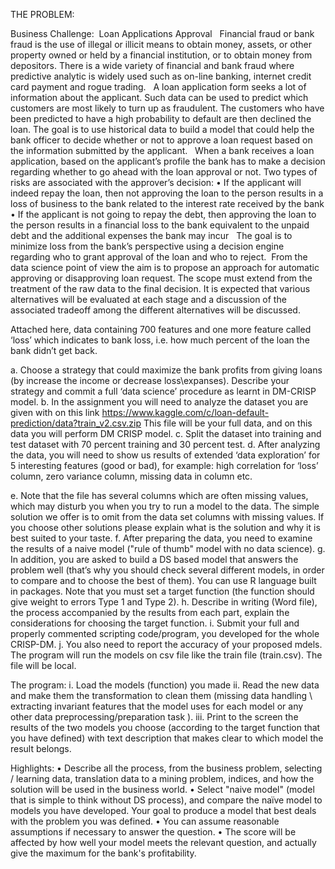 THE PROBLEM:

Business Challenge:  Loan Applications Approval
 
Financial fraud or bank fraud is the use of illegal or illicit means to obtain money, assets, or other property owned or held by a financial institution, or to obtain money from depositors. There is a wide variety of financial and bank fraud where predictive analytic is widely used such as on-line banking, internet credit card payment and rogue trading.
 
A loan application form seeks a lot of information about the applicant. Such data can be used to predict which customers are most likely to turn up as fraudulent. The customers who have been predicted to have a high probability to default are then declined the loan. The goal is to use historical data to build a model that could help the bank officer to decide whether or not to approve a loan request based on the information submitted by the applicant.
 
When a bank receives a loan application, based on the applicant’s profile the bank has to make a decision regarding whether to go ahead with the loan approval or not. Two types of risks are associated with the approver’s decision:
•	If the applicant will indeed repay the loan, then not approving the loan to the person results in a loss of business to the bank related to the interest rate received by the bank 
•	If the applicant is not going to repay the debt, then approving the loan to the person results in a financial loss to the bank equivalent to the unpaid debt and the additional expenses the bank may incur
 
The goal is to minimize loss from the bank’s perspective using a decision engine regarding who to grant approval of the loan and who to reject.  From the data science point of view the aim is to propose an approach for automatic approving or disapproving loan request. The scope must extend from the treatment of the raw data to the final decision. It is expected that various alternatives will be evaluated at each stage and a discussion of the associated tradeoff among the different alternatives will be discussed.

Attached here, data containing 700 features and one more feature called ‘loss’ which indicates to bank loss, i.e. how much percent of the loan the bank didn’t get back.

a.	Choose a strategy that could maximize the bank profits from giving loans (by increase the income or decrease loss\expanses).
Describe your strategy and commit a full ‘data science’ procedure as learnt in DM-CRISP model.
b.	In the assignment you will need to analyze the dataset you are given with on this link https://www.kaggle.com/c/loan-default-prediction/data?train_v2.csv.zip 
This file will be your full data, and on this data you will perform DM CRISP model.
c.	Split the dataset into training and test dataset with 70 percent training and 30 percent test.
d.	After analyzing the data, you will need to show us results of extended ‘data exploration’ for 5 interesting features (good or bad), for example: high correlation for ‘loss’ column, zero variance column, missing data in column etc.

e.	Note that the file has several columns which are often missing values, which may disturb you when you try to run a model to the data. The simple solution we offer is to omit from the data set columns with missing values. If you choose other solutions please explain what is the solution and why it is best suited to your taste.
f.	After preparing the data, you need to examine the results of a naive model ("rule of thumb" model with no data science).
g.	In addition, you are asked to build a DS based model that answers the problem well (that’s why you should check several different models, in order to compare and to choose the best of them). You can use R language built in packages. Note that you must set a target function (the function should give weight to errors Type 1 and Type 2). 
h.	Describe in writing (Word file), the process accompanied by the results from each part, explain the considerations for choosing the target function. 
i.	Submit your full and properly commented scripting code/program, you developed for the whole CRISP-DM.
j.	You also need to report the accuracy of your proposed mdels.
The program will run the models on csv file like the train file (train.csv).  The file will be local.

The program: 
i.	Load the models (function) you made 
ii.	Read the new data and make them the transformation to clean them (missing data handling \ extracting invariant features that the model uses for each model or any other data preprocessing/preparation task ).
iii.	Print to the screen the results of the two models you choose (according to the target function that you have defined) with text description that makes clear to which model the result belongs.




Highlights:
•	Describe all the process, from the business problem, selecting / learning data, translation data to a mining problem, indices, and how the solution will be used in the business world.
•	Select "naive model" (model that is simple to think without DS process), and compare the naïve model to models you have developed. Your goal to produce a model that best deals with the problem you was defined.
•	You can assume reasonable assumptions if necessary to answer the question.
•	The score will be affected by how well your model meets the relevant question, and actually give the maximum for the bank's profitability.

